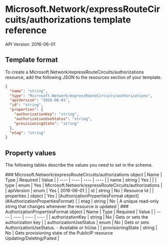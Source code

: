 # Microsoft.Network/expressRouteCircuits/authorizations template reference
API Version: 2016-06-01
## Template format

To create a Microsoft.Network/expressRouteCircuits/authorizations resource, add the following JSON to the resources section of your template.

```json
{
  "name": "string",
  "type": "Microsoft.Network/expressRouteCircuits/authorizations",
  "apiVersion": "2016-06-01",
  "id": "string",
  "properties": {
    "authorizationKey": "string",
    "authorizationUseStatus": "string",
    "provisioningState": "string"
  },
  "etag": "string"
}
```
## Property values

The following tables describe the values you need to set in the schema.

<a id="Microsoft.Network/expressRouteCircuits/authorizations" />
### Microsoft.Network/expressRouteCircuits/authorizations object
|  Name | Type | Required | Value |
|  ---- | ---- | ---- | ---- |
|  name | string | Yes |  |
|  type | enum | Yes | Microsoft.Network/expressRouteCircuits/authorizations |
|  apiVersion | enum | Yes | 2016-06-01 |
|  id | string | No | Resource Id |
|  properties | object | Yes | [AuthorizationPropertiesFormat object](#AuthorizationPropertiesFormat) |
|  etag | string | No | A unique read-only string that changes whenever the resource is updated |


<a id="AuthorizationPropertiesFormat" />
### AuthorizationPropertiesFormat object
|  Name | Type | Required | Value |
|  ---- | ---- | ---- | ---- |
|  authorizationKey | string | No | Gets or sets the authorization key |
|  authorizationUseStatus | enum | No | Gets or sets AuthorizationUseStatus. - Available or InUse |
|  provisioningState | string | No | Gets provisioning state of the PublicIP resource Updating/Deleting/Failed |


